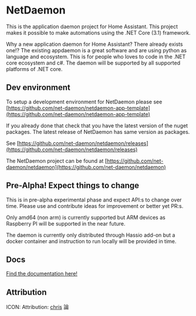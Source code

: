 # NetDaemon

This is the application daemon project for Home Assistant. This project makes it possible to make automations using the .NET Core (3.1) framework.

Why a new application daemon for Home Assistant? There already exists one!? The existing appdaemon is a great software and are using python as language and ecosystem. This is for people who loves to code in the .NET core ecosystem and c#. The daemon will be supported by all supported platforms of .NET core.

## Dev environment

To setup a development environment for NetDaemon please see [https://github.com/net-daemon/netdaemon-app-template](https://github.com/net-daemon/netdaemon-app-template)

If you already done that check that you have the latest version of the nuget packages. The latest release of NetDaemon has same version as packages.

See [https://github.com/net-daemon/netdaemon/releases](https://github.com/net-daemon/netdaemon/releases)

The NetDaemon project can be found at [https://github.com/net-daemon/netdaemon](https://github.com/net-daemon/netdaemon)

## Pre-Alpha! Expect things to change

This is in pre-alpha experimental phase and expect API:s to change over time. Please use and contribute ideas for improvement or better yet PR:s.

Only amd64 (non arm) is currently supported but ARM devices as Raspberry PI will be supported in the near future.

The daemon is currently only distributed through Hassio add-on but a docker container and instruction to run locally will be provided in time.

## Docs

[Find the documentation here!](https://netdaemon.xyz)

## Attribution

ICON: Attribution: [chris]([chris](https://commons.wikimedia.org/wiki/User:Chrkl)) 論